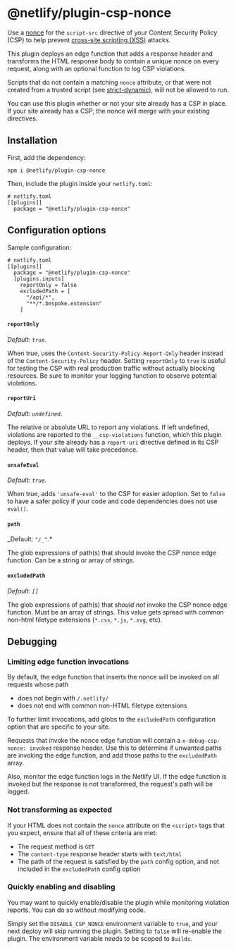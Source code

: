 # @netlify/plugin-csp-nonce

Use a [nonce](https://content-security-policy.com/nonce/) for the `script-src` directive of your Content Security Policy (CSP) to help prevent [cross-site scripting (XSS)](https://developer.mozilla.org/en-US/docs/Web/Security/Types_of_attacks#cross-site_scripting_xss) attacks.

This plugin deploys an edge function that adds a response header and transforms the HTML response body to contain a unique nonce on every request, along with an optional function to log CSP violations.

Scripts that do not contain a matching `nonce` attribute, or that were not created from a trusted script (see [strict-dynamic](https://content-security-policy.com/strict-dynamic/)), will not be allowed to run.

You can use this plugin whether or not your site already has a CSP in place. If your site already has a CSP, the nonce will merge with your existing directives.

## Installation

First, add the dependency:

```
npm i @netlify/plugin-csp-nonce
```

Then, include the plugin inside your `netlify.toml`:

```
# netlify.toml
[[plugins]]
  package = "@netlify/plugin-csp-nonce"
```

## Configuration options

Sample configuration:

```
# netlify.toml
[[plugins]]
  package = "@netlify/plugin-csp-nonce"
  [plugins.inputs]
    reportOnly = false
    excludedPath = [
      "/api/*",
      "**/*.bespoke.extension"
    ]
```

#### `reportOnly`

_Default: `true`_.

When true, uses the `Content-Security-Policy-Report-Only` header instead of the `Content-Security-Policy` header. Setting `reportOnly` to `true` is useful for testing the CSP with real production traffic without actually blocking resources. Be sure to monitor your logging function to observe potential violations.

#### `reportUri`

_Default: `undefined`_.

The relative or absolute URL to report any violations. If left undefined, violations are reported to the `__csp-violations` function, which this plugin deploys. If your site already has a `report-uri` directive defined in its CSP header, then that value will take precedence.

#### `unsafeEval`

_Default: `true`._

When true, adds `'unsafe-eval'` to the CSP for easier adoption. Set to `false` to have a safer policy if your code and code dependencies does not use `eval()`.

#### `path`

_Default: `"/_"`.\*

The glob expressions of path(s) that should invoke the CSP nonce edge function. Can be a string or array of strings.

#### `excludedPath`

_Default: `[]`_

The glob expressions of path(s) that _should not_ invoke the CSP nonce edge function. Must be an array of strings. This value gets spread with common non-html filetype extensions (`*.css`, `*.js`, `*.svg`, etc).

## Debugging

### Limiting edge function invocations

By default, the edge function that inserts the nonce will be invoked on all requests whose path

- does not begin with `/.netlify/`
- does not end with common non-HTML filetype extensions

To further limit invocations, add globs to the `excludedPath` configuration option that are specific to your site.

Requests that invoke the nonce edge function will contain a `x-debug-csp-nonce: invoked` response header. Use this to determine if unwanted paths are invoking the edge function, and add those paths to the `excludedPath` array.

Also, monitor the edge function logs in the Netlify UI. If the edge function is invoked but the response is not transformed, the request's path will be logged.

### Not transforming as expected

If your HTML does not contain the `nonce` attribute on the `<script>` tags that you expect, ensure that all of these criteria are met:

- The request method is `GET`
- The `content-type` response header starts with `text/html`
- The path of the request is satisfied by the `path` config option, and not included in the `excludedPath` config option

### Quickly enabling and disabling

You may want to quickly enable/disable the plugin while monitoring violation reports. You can do so without modifying code.

Simply set the `DISABLE_CSP_NONCE` environment variable to `true`, and your next deploy will skip running the plugin. Setting to `false` will re-enable the plugin. The environment variable needs to be scoped to `Builds`.
